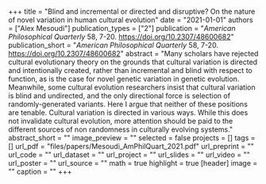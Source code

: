 +++
title = "Blind and incremental or directed and disruptive? On the nature of novel variation in human cultural evolution"
date = "2021-01-01"
authors = ["Alex Mesoudi"]
publication_types = ["2"]
publication = "_American Philosophical Quarterly_ 58, 7-20. https://doi.org/10.2307/48600682"
publication_short = "_American Philosophical Quarterly_ 58, 7-20. https://doi.org/10.2307/48600682"
abstract = "Many scholars have rejected cultural evolutionary theory on the grounds that cultural variation is directed and intentionally created, rather than incremental and blind with respect to function, as is the case for novel genetic variation in genetic evolution. Meanwhile, some cultural evolution researchers insist that cultural variation is blind and undirected, and the only directional force is selection of randomly-generated variants. Here I argue that neither of these positions are tenable. Cultural variation is directed in various ways. While this does not invalidate cultural evolution, more attention should be paid to the different sources of non randomness in culturally evolving systems."
abstract_short = ""
image_preview = ""
selected = false
projects = []
tags = []
url_pdf = "files/papers/Mesoudi_AmPhilQuart_2021.pdf"
url_preprint = ""
url_code = ""
url_dataset = ""
url_project = ""
url_slides = ""
url_video = ""
url_poster = ""
url_source = ""
math = true
highlight = true
[header]
image = ""
caption = ""
+++
